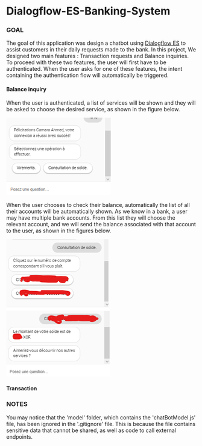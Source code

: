 # Dialogflow-ES-Banking-System

### GOAL

The goal of this application was design a chatbot using <a href="https://dialogflow.cloud.google.com/#/getStarted">Dialogflow ES</a> to assist customers in their daily requests made to the bank. In this project, We designed two main features : Transaction requests and Balance inquiries.
To proceed with these two features, the user will first have to be authenticated.
When the user asks for one of these features, the intent containing the authentication flow will automatically be triggered.

#### Balance inquiry
<p>When the user is authenticated, a list of services will be shown and they will be asked to choose the desired service, as shown in the figure below.</p>
<img src="./images/auth.png">
<p>When the user chooses to check their balance, automatically the list of all their accounts will be automatically shown. As we know in a bank, a user may have multiple bank accounts. From this list they will choose the relevant  account, and we will send the balance associated with that account to the user, as shown in the figures below.</p>
<img src="./images/compte.png">
<img src="./images/solde.png">

#### Transaction

### NOTES
You may notice that the 'model' folder, which contains the 'chatBotModel.js' file, has been ignored in the '.gitignore' file. This is because the file contains sensitive data that cannot be shared, as well as code to call external endpoints.